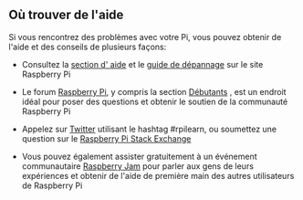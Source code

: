 ## Où trouver de l'aide

Si vous rencontrez des problèmes avec votre Pi, vous pouvez obtenir de l'aide et des conseils de plusieurs façons:

+ Consultez la [section d' aide](https://www.raspberrypi.org/help/) et le [guide de dépannage](https://www.raspberrypi.org/learning/troubleshooting-guide/) sur le site Raspberry Pi

+ Le forum [Raspberry Pi](https://www.raspberrypi.org/forums), y compris la section [Débutants](https://www.raspberrypi.org/forums/viewforum.php?f=91) , est un endroit idéal pour poser des questions et obtenir le soutien de la communauté Raspberry Pi

+ Appelez sur [Twitter](https://twitter.com) utilisant le hashtag #rpilearn, ou soumettez une question sur le [Raspberry Pi Stack Exchange](https://raspberrypi.stackexchange.com/)

+ Vous pouvez également assister gratuitement à un événement communautaire [Raspberry Jam](https://rpf.io/jam) pour parler aux gens de leurs expériences et obtenir de l'aide de première main des autres utilisateurs de Raspberry Pi